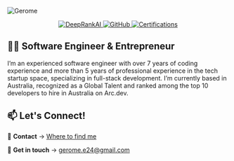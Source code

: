 
![Gerome](https://github.com/user-attachments/assets/e4b73503-e265-40ff-a0f5-dcee7f1f5a52)


<div align="center">
  <a href="https://deeprankai.com">
    <img src="https://img.shields.io/badge/Founder-DeepRankAI-blue?style=flat-square&logo=googlechrome" alt="DeepRankAI">
  </a>
  <a href="https://github.com/gerome-elassaad">
    <img src="https://img.shields.io/badge/GitHub-Gerome-black?style=flat-square&logo=github" alt="GitHub">
  </a>
    <a href="#">
    <img src="https://img.shields.io/badge/Certifications-19-green?style=flat-square&logo=hackthebox" alt="Certifications">
  </a>
</div>

## 👨‍💻 Software Engineer & Entrepreneur

I’m an experienced software engineer with over 7 years of coding experience and more than 5 years of professional experience in the tech startup space, specializing in full-stack development. I’m currently based in Australia, recognized as a Global Talent and ranked among the top 10 developers to hire in Australia on Arc.dev.

## 📫 Let's Connect!  
💼 **Contact** → [Where to find me](https://bug.to/Gerome)

💼 **Get in touch** → gerome.e24@gmail.com
